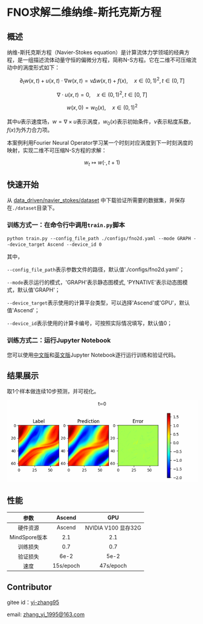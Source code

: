 # FNO求解二维纳维-斯托克斯方程

## 概述

纳维-斯托克斯方程（Navier-Stokes equation）是计算流体力学领域的经典方程，是一组描述流体动量守恒的偏微分方程，简称N-S方程。它在二维不可压缩流动中的涡度形式如下：

$$
\partial_t w(x, t)+u(x, t) \cdot \nabla w(x, t)=\nu \Delta w(x, t)+f(x), \quad x \in(0,1)^2, t \in(0, T]
$$

$$
\nabla \cdot u(x, t)=0, \quad x \in(0,1)^2, t \in[0, T]
$$

$$
w(x, 0)=w_0(x), \quad x \in(0,1)^2
$$

其中$u$表示速度场，$w=\nabla \times u$表示涡度，$w_0(x)$表示初始条件，$\nu$表示粘度系数，$f(x)$为外力合力项。

本案例利用Fourier Neural Operator学习某一个时刻对应涡度到下一时刻涡度的映射，实现二维不可压缩N-S方程的求解：

$$
w_t \mapsto w(\cdot, t+1)
$$

## 快速开始

从 [data_driven/navier_stokes/dataset](https://download.mindspore.cn/mindscience/mindflow/dataset/applications/data_driven/navier_stokes/dataset/) 中下载验证所需要的数据集，并保存在`./dataset`目录下。

### 训练方式一：在命令行中调用`train.py`脚本

```shell
python train.py --config_file_path ./configs/fno2d.yaml --mode GRAPH --device_target Ascend --device_id 0
```

其中，

`--config_file_path`表示参数文件的路径，默认值'./configs/fno2d.yaml'；

`--mode`表示运行的模式，'GRAPH'表示静态图模式, 'PYNATIVE'表示动态图模式，默认值'GRAPH'；

`--device_target`表示使用的计算平台类型，可以选择'Ascend'或'GPU'，默认值'Ascend'；

`--device_id`表示使用的计算卡编号，可按照实际情况填写，默认值0；

### 训练方式二：运行Jupyter Notebook

您可以使用[中文版](./FNO2D_CN.ipynb)和[英文版](./FNO2D.ipynb)Jupyter Notebook逐行运行训练和验证代码。

## 结果展示

取1个样本做连续10步预测，并可视化。

![推理误差](./images/result.gif)

## 性能

|        参数         |        Ascend               |    GPU       |
|:----------------------:|:--------------------------:|:---------------:|
|     硬件资源         |     Ascend      |      NVIDIA V100 显存32G       |
|     MindSpore版本   |        2.1            |      2.1       |
|        训练损失      |       0.7                |       0.7       |
|        验证损失      |        6e-2               |       5e-2    |
|        速度          |     15s/epoch        |    47s/epoch  |

## Contributor

gitee id：[yi-zhang95](https://gitee.com/yi-zhang95)

email: zhang_yi_1995@163.com

